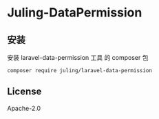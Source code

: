 # Juling-DataPermission

## 安装

安装 laravel-data-permission 工具 的 composer 包

```
composer require juling/laravel-data-permission
```

## License

Apache-2.0
